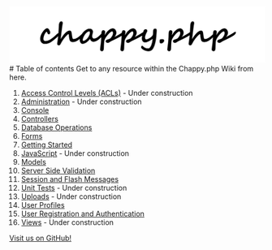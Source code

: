 <div style="text-align: center;">
  <img src="../public/logo.png" alt="Chappy.php logo">
</div>
# Table of contents
Get to any resource within the Chappy.php Wiki from here.

1. [Access Control Levels (ACLs)](https://chapmancbVCU.github.io/chappy-php/access_control_levels) - Under construction
2. [Administration](https://chapmancbVCU.github.io/chappy-php/administration) - Under construction
3. [Console](https://chapmancbVCU.github.io/chappy-php/console)
4. [Controllers](https://chapmancbVCU.github.io/chappy-php/controllers)
5. [Database Operations](https://chapmancbVCU.github.io/chappy-php/database_operations)
6. [Forms](https://chapmancbVCU.github.io/chappy-php/forms)
7. [Getting Started](https://chapmancbVCU.github.io/chappy-php/getting_started)
8. [JavaScript](https://chapmancbVCU.github.io/chappy-php/javascript) - Under construction
9. [Models](https://chapmancbVCU.github.io/chappy-php/models)
10. [Server Side Validation](https://chapmancbVCU.github.io/chappy-php/server_side_validation)
11. [Session and Flash Messages](https://chapmancbVCU.github.io/chappy-php/session_and_flash_messages)
12. [Unit Tests](https://chapmancbVCU.github.io/chappy-php/unit_tests) - Under construction
13. [Uploads](https://chapmancbVCU.github.io/chappy-php/uploads) - Under construction
15. [User Profiles](https://chapmancbVCU.github.io/chappy-php/user_profiles)
16. [User Registration and Authentication](https://chapmancbVCU.github.io/chappy-php/user_registration_and_authentication)
17. [Views](https://chapmancbVCU.github.io/chappy-php/views) - Under construction

[Visit us on GitHub!](https://github.com/chapmancbVCU/chappy-php)